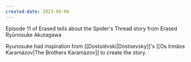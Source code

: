 ```yaml
---
created-date: 2023-09-06
---
```


Episode 11 of Erased tells about the Spider's Thread story from Erased Ryūnosuke Akutagawa

Ryunosuke had inspiration from [[Dostoiévski|Dostoevsky]]'s [[Os Irmãos Karamázov|The Brothers Karamazov]] to create the story.
